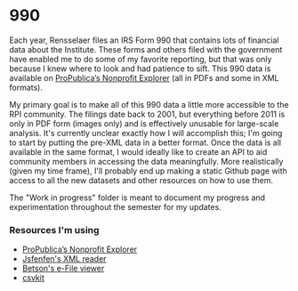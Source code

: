 # 990

Each year, Rensselaer files an IRS Form 990 that contains lots of financial data about the Institute. These
forms and others filed with the government have enabled me to do some of my favorite reporting, but that
was only because I knew where to look and had patience to sift. This 990 data is available on
[ProPublica’s Nonprofit Explorer](https://projects.propublica.org/nonprofits/) (all in PDFs and some in XML formats).

My primary goal is to make all of this 990 data a little more accessible to the RPI community. The filings date back to 2001, but everything before 2011 is only in PDF form (images only) and is effectively unusable for large-scale analysis. It's currently unclear exactly how I will accomplish this; I'm going to start by putting the pre-XML data in a better format. Once the data is all available in the same format, I would ideally like to create an API to aid community members in accessing the data meaningfully. More realistically (given my time frame), I'll probably end up making a static Github page with access to all the new datasets and other resources on how to use them. 

The "Work in progress" folder is meant to document my progress and experimentation throughout the semester for my updates. 

### Resources I'm using 
- [ProPublica’s Nonprofit Explorer](https://projects.propublica.org/nonprofits/)
- [Jsfenfen's XML reader](https://github.com/jsfenfen/990-xml-reader)
- [Betson's e-File viewer](https://github.com/betson/irs-efile-viewer)
- [csvkit](https://csvkit.readthedocs.io/en/1.0.5/index.html)

